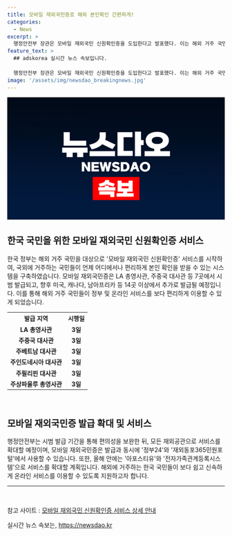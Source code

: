 ```yaml
---
title: 모바일 재외국민증로 해외 본인확인 간편하게!
categories:
  - News
excerpt: >
  행정안전부 장관은 모바일 재외국민 신원확인증을 도입한다고 발표했다. 이는 해외 거주 국민이 휴대전화로 본인 확인을 받을 수 있는 시스템으로, LA 총영사관, 주중국 대사관 등에서 시범 발급 중이며, 향후 다양한 서비스로 확대될 예정이다. 이에 대한 기념식이 열리고, 해외 거주 국민의 의견을 청취하는 간담회도 열렸다. 모바일 재외국민증은 편의성을 높이기 위해 다양한 온라인 서비스에 활용될 예정이다.
feature_text: >
  ## adskorea 실시간 뉴스 속보입니다.

  행정안전부 장관은 모바일 재외국민 신원확인증을 도입한다고 발표했다. 이는 해외 거주 국민이 휴대전화로 본인 확인을 받을 수 있는 시스템으로, LA 총영사관, 주중국 대사관 등에서 시범 발급 중이며, 향후 다양한 서비스로 확대될 예정이다. 이에 대한 기념식이 열리고, 해외 거주 국민의 의견을 청취하는 간담회도 열렸다. 모바일 재외국민증은 편의성을 높이기 위해 다양한 온라인 서비스에 활용될 예정이다.
image: '/assets/img/newsdao_breakingnews.jpg'
---
```


<p><img src="/assets/img/newsdao_breakingnews.jpg" alt="adskorea 속보" /></p>

<h2 data-ke-size="size26">한국 국민을 위한 모바일 재외국민 신원확인증 서비스</h2>

<p data-ke-size="size16">한국 정부는 해외 거주 국민을 대상으로 '모바일 재외국민 신원확인증' 서비스를 시작하여, 국외에 거주하는 국민들이 언제 어디에서나 편리하게 본인 확인을 받을 수 있는 시스템을 구축하였습니다. 모바일 재외국민증은 LA 총영사관, 주중국 대사관 등 7곳에서 시범 발급되고, 향후 미국, 캐나다, 남아프리카 등 14곳 이상에서 추가로 발급될 예정입니다. 이를 통해 해외 거주 국민들이 정부 및 온라인 서비스를 보다 편리하게 이용할 수 있게 되었습니다. </p>

<table>
  <tr>
    <th>발급 지역</th>
    <th>시행일</th>
  </tr>
  <tr>
    <td style="text-align: center; height: 17px;"><b>LA 총영사관</b></td>
    <td style="text-align: center; height: 17px;"><b>3일</b></td>
  </tr>
  <tr>
    <td style="text-align: center; height: 17px;"><b>주중국 대사관</b></td>
    <td style="text-align: center; height: 17px;"><b>3일</b></td>
  </tr>
  <tr>
    <td style="text-align: center; height: 17px;"><b>주베트남 대사관</b></td>
    <td style="text-align: center; height: 17px;"><b>3일</b></td>
  </tr>
  <tr>
    <td style="text-align: center; height: 17px;"><b>주인도네시아 대사관</b></td>
    <td style="text-align: center; height: 17px;"><b>3일</b></td>
  </tr>
  <tr>
    <td style="text-align: center; height: 17px;"><b>주필리핀 대사관</b></td>
    <td style="text-align: center; height: 17px;"><b>3일</b></td>
  </tr>
  <tr>
    <td style="text-align: center; height: 17px;"><b>주상파울루 총영사관</b></td>
    <td style="text-align: center; height: 17px;"><b>3일</b></td>
  </tr>
</table>

<p data-ke-size="size16">&nbsp;</p>

<h2 data-ke-size="size26">모바일 재외국민증 발급 확대 및 서비스</h2>

<p data-ke-size="size16">행정안전부는 시범 발급 기간을 통해 편의성을 보완한 뒤, 모든 재외공관으로 서비스를 확대할 예정이며, 모바일 재외국민증은 발급과 동시에 '정부24'와 '재외동포365민원포털'에서 사용할 수 있습니다. 또한, 올해 안에는 '아포스티유'와 '전자가족관계등록시스템'으로 서비스를 확대할 계획입니다. 해외에 거주하는 한국 국민들이 보다 쉽고 신속하게 온라인 서비스를 이용할 수 있도록 지원하고자 합니다.</p>

<hr>

<p data-ke-size="size16">&nbsp;</p>

<p>참고 사이트 : <a href="https://url.kr/b71afn">모바일 재외국민 신원확인증 서비스 상세 안내</a></p>
실시간 뉴스 속보는, <a href="https://newsdao.kr" rel="dofollow">https://newsdao.kr</a>



